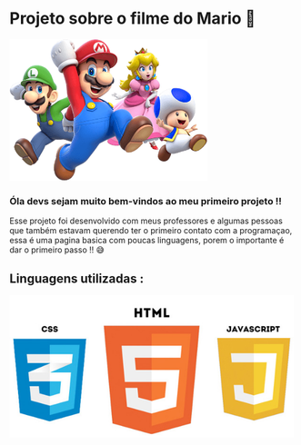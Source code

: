 <h1>Projeto sobre o filme do Mario 🍄</h1>

<img widht="250px" height="250px" src="./src/imagens/super-mario-chars.png" alt="Foto do mario"></img>

### Óla devs sejam muito bem-vindos ao meu primeiro projeto !!

Esse projeto foi desenvolvido com meus professores e algumas pessoas que também estavam  querendo ter o primeiro contato com a programaçao, essa é uma pagina basica com poucas linguagens, porem o importante é dar o primeiro passo !! 😅

## Linguagens utilizadas :

<img widht="250px" height="250px" aling="center" src="./src/imagens/imagem completa.jpg"></img>